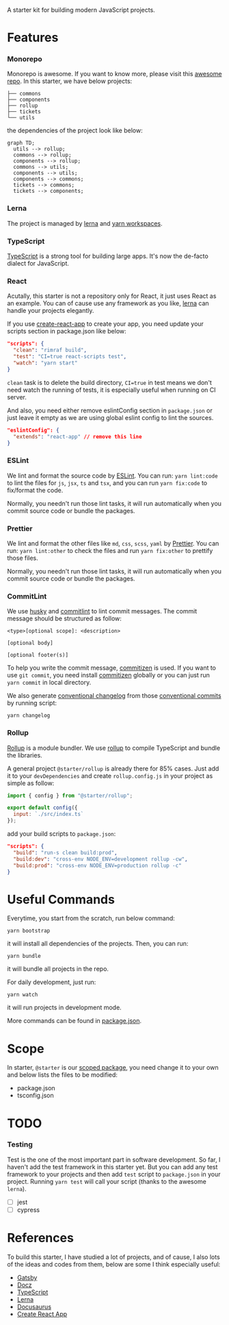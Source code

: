 A starter kit for building modern JavaScript projects.

# Features

### Monorepo

Monorepo is awesome. If you want to know more, please visit this [awesome repo](https://github.com/korfuri/awesome-monorepo). In this starter, we have below projects:

```
├── commons
├── components
├── rollup
├── tickets
└── utils
```

the dependencies of the project look like below:

```mermaid
graph TD;
  utils --> rollup;
  commons --> rollup;
  components --> rollup;
  commons --> utils;
  components --> utils;
  components --> commons;
  tickets --> commons;
  tickets --> components;
```

### Lerna

The project is managed by [lerna](https://lerna.js.org) and [yarn workspaces](https://yarnpkg.com/lang/en/docs/workspaces/).

### TypeScript

[TypeScript](https://www.typescriptlang.org/) is a strong tool for building large apps. It's now the de-facto dialect for JavaScript.

### React

Acutally, this starter is not a repository only for React, it just uses React as an example. You can of cause use any framework as you like, [lerna](https://lerna.js.org) can handle your projects elegantly.

If you use [create-react-app](https://github.com/facebook/create-react-app) to create your app, you need update your scripts section in package.json like below:

```json
"scripts": {
  "clean": "rimraf build",
  "test": "CI=true react-scripts test",
  "watch": "yarn start"
}
```

`clean` task is to delete the build directory, `CI=true` in test means we don't need watch the running of tests, it is especially useful when running on CI server.

And also, you need either remove eslintConfig section in `package.json` or just leave it empty as we are using global eslint config to lint the sources.

```json
"eslintConfig": {
  "extends": "react-app" // remove this line
}
```

### ESLint

We lint and format the source code by [ESLint](https://eslint.org/). You can run: `yarn lint:code` to lint the files for `js`, `jsx`, `ts` and `tsx`, and you can run `yarn fix:code` to fix/format the code.

Normally, you needn't run those lint tasks, it will run automatically when you commit source code or bundle the packages.

### Prettier

We lint and format the other files like `md`, `css`, `scss`, `yaml` by [Prettier](https://prettier.io/). You can run: `yarn lint:other` to check the files and run `yarn fix:other` to prettify those files.

Normally, you needn't run those lint tasks, it will run automatically when you commit source code or bundle the packages.

### CommitLint

We use [husky](https://github.com/typicode/husky) and [commitlint](https://github.com/conventional-changelog/commitlint) to lint commit messages. The commit message should be structured as follow:

```
<type>[optional scope]: <description>

[optional body]

[optional footer(s)]
```

To help you write the commit message, [commitizen](http://commitizen.github.io/cz-cli/) is used. If you want to use `git commit`, you need install [commitizen](http://commitizen.github.io/cz-cli/) globally or you can just run `yarn commit` in local directory.

We also generate [conventional changelog](https://github.com/conventional-changelog/conventional-changelog) from those [conventional commits](https://www.conventionalcommits.org/en/v1.0.0/) by running script:

```
yarn changelog
```

### Rollup

[Rollup](https://rollupjs.org) is a module bundler. We use [rollup](https://rollupjs.org) to compile TypeScript and bundle the libraries.

A general project `@starter/rollup` is already there for 85% cases. Just add it to your `devDependencies` and create `rollup.config.js` in your project as simple as follow:

```javascript
import { config } from "@starter/rollup";

export default config({
  input: `./src/index.ts`
});
```

add your build scripts to `package.json`:

```json
"scripts": {
  "build": "run-s clean build:prod",
  "build:dev": "cross-env NODE_ENV=development rollup -cw",
  "build:prod": "cross-env NODE_ENV=production rollup -c"
}
```

# Useful Commands

Everytime, you start from the scratch, run below command:

```
yarn bootstrap
```

it will install all dependencies of the projects. Then, you can run:

```
yarn bundle
```

it will bundle all projects in the repo.

For daily development, just run:

```
yarn watch
```

it will run projects in development mode.

More commands can be found in [package.json](./package.json).

# Scope

In starter, `@starter` is our [scoped package](https://docs.npmjs.com/misc/scope), you need change it to your own and below lists the files to be modified:

- package.json
- tsconfig.json

# TODO

### Testing

Test is the one of the most important part in software development. So far, I haven't add the test framework in this starter yet. But you can add any test framework to your projects and then add `test` script to `package.json` in your project. Running `yarn test` will call your script (thanks to the awesome `lerna`).

- [ ] jest
- [ ] cypress

# References

To build this starter, I have studied a lot of projects, and of cause, I also lots of the ideas and codes from them, below are some I think especially useful:

- [Gatsby](https://github.com/gatsbyjs/gatsby)
- [Docz](https://github.com/doczjs/docz)
- [TypeScript](https://github.com/microsoft/TypeScript)
- [Lerna](https://github.com/lerna/lerna)
- [Docusaurus](https://github.com/facebook/docusaurus)
- [Create React App](https://github.com/facebook/create-react-app)
